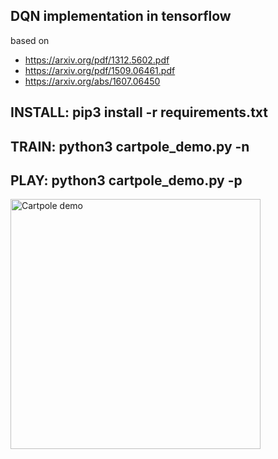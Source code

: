 ## DQN implementation in tensorflow
based on
  * https://arxiv.org/pdf/1312.5602.pdf
  * https://arxiv.org/pdf/1509.06461.pdf
  * https://arxiv.org/abs/1607.06450


INSTALL: pip3 install -r requirements.txt
---

TRAIN: python3 cartpole\_demo.py -n
---

PLAY: python3 cartpole\_demo.py -p
---


<a href="https://giphy.com/gifs/1jaMfIL5LHFAdrjM3h"> <img width=400px src="https://media.giphy.com/media/1jaMfIL5LHFAdrjM3h/giphy.gif" title="Cartpole demo"/></a>
